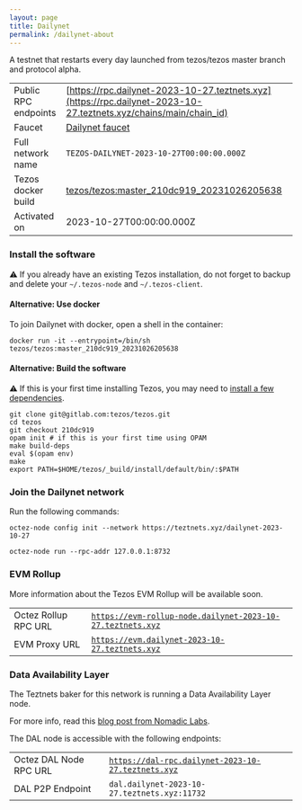 ```yaml
---
layout: page
title: Dailynet
permalink: /dailynet-about
---
```


A testnet that restarts every day launched from tezos/tezos master branch and protocol alpha.

| | |
|-------|---------------------|
| Public RPC endpoints | [https://rpc.dailynet-2023-10-27.teztnets.xyz](https://rpc.dailynet-2023-10-27.teztnets.xyz/chains/main/chain_id)<br/> |
| Faucet | [Dailynet faucet](https://faucet.dailynet-2023-10-27.teztnets.xyz) |
| Full network name | `TEZOS-DAILYNET-2023-10-27T00:00:00.000Z` |
| Tezos docker build | [tezos/tezos:master_210dc919_20231026205638](https://hub.docker.com/r/tezos/tezos/tags?page=1&ordering=last_updated&name=master_210dc919_20231026205638) |
| Activated on | 2023-10-27T00:00:00.000Z |





### Install the software

⚠️  If you already have an existing Tezos installation, do not forget to backup and delete your `~/.tezos-node` and `~/.tezos-client`.



#### Alternative: Use docker

To join Dailynet with docker, open a shell in the container:

```
docker run -it --entrypoint=/bin/sh tezos/tezos:master_210dc919_20231026205638
```

#### Alternative: Build the software

⚠️  If this is your first time installing Tezos, you may need to [install a few dependencies](https://tezos.gitlab.io/introduction/howtoget.html#setting-up-the-development-environment-from-scratch).

```
git clone git@gitlab.com:tezos/tezos.git
cd tezos
git checkout 210dc919
opam init # if this is your first time using OPAM
make build-deps
eval $(opam env)
make
export PATH=$HOME/tezos/_build/install/default/bin/:$PATH
```

### Join the Dailynet network

Run the following commands:

```
octez-node config init --network https://teztnets.xyz/dailynet-2023-10-27

octez-node run --rpc-addr 127.0.0.1:8732
```


### EVM Rollup

More information about the Tezos EVM Rollup will be available soon.

| | |
|-------|---------------------|
| Octez Rollup RPC URL | [`https://evm-rollup-node.dailynet-2023-10-27.teztnets.xyz`](https://evm-rollup-node.dailynet-2023-10-27.teztnets.xyz/global/block/head) |
| EVM Proxy URL | [`https://evm.dailynet-2023-10-27.teztnets.xyz`](https://evm.dailynet-2023-10-27.teztnets.xyz) |




### Data Availability Layer

The Teztnets baker for this network is running a Data Availability Layer node.

For more info, read this [blog post from Nomadic Labs](https://research-development.nomadic-labs.com/data-availability-layer-tezos.html).

The DAL node is accessible with the following endpoints:

| | |
|-------|---------------------|
| Octez DAL Node RPC URL | [`https://dal-rpc.dailynet-2023-10-27.teztnets.xyz`](https://dal-rpc.dailynet-2023-10-27.teztnets.xyz) |
| DAL P2P Endpoint | `dal.dailynet-2023-10-27.teztnets.xyz:11732` |





